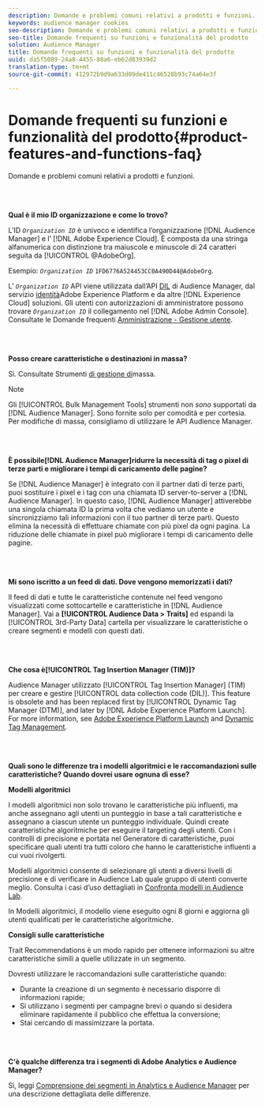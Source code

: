 ```yaml
---
description: Domande e problemi comuni relativi a prodotti e funzioni.
keywords: audience manager cookies
seo-description: Domande e problemi comuni relativi a prodotti e funzioni.
seo-title: Domande frequenti su funzioni e funzionalità del prodotto
solution: Audience Manager
title: Domande frequenti su funzioni e funzionalità del prodotto
uuid: da5f5089-24a8-4455-88a6-eb62d83939d2
translation-type: tm+mt
source-git-commit: 412972b9d9a633d09de411c46528b93c74a64e3f

---
```



# Domande frequenti su funzioni e funzionalità del prodotto{#product-features-and-functions-faq}

Domande e problemi comuni relativi a prodotti e funzioni.

<br> 

<!-- 

faq_features_functions.xml

 -->

**Qual è il mio ID organizzazione e come lo trovo?**

L’ID *`Organization ID`* è univoco e identifica l’organizzazione [!DNL Audience Manager] e l’ [!DNL Adobe Experience Cloud]. È composta da una stringa alfanumerica con distinzione tra maiuscole e minuscole di 24 caratteri seguita da [!UICONTROL @AdobeOrg].

Esempio: *`Organization ID`* `1FD6776A524453CC0A490D44@AdobeOrg`.

L’ *`Organization ID`* API viene utilizzata dall’API [DIL](../dil/dil-overview.md) di Audience Manager, dal servizio [identità](https://docs.adobe.com/content/help/en/id-service/using/home.html)Adobe Experience Platform e da altre [!DNL Experience Cloud] soluzioni. Gli utenti con autorizzazioni di amministratore possono trovare *`Organization ID`* il collegamento nel [!DNL Adobe Admin Console]. Consultate le Domande frequenti [Amministrazione - Gestione utente](https://docs.adobe.com/content/help/en/core-services/interface/manage-users-and-products/admin-getting-started.html).

<br> 

**Posso creare caratteristiche o destinazioni in massa?**

Sì. Consultate Strumenti [di gestione di](../reference/bulk-management-tools/bulk-management-intro.md)massa.

>[!NOTE]
>
>Gli [!UICONTROL Bulk Management Tools] strumenti non *sono* supportati da [!DNL Audience Manager]. Sono fornite solo per comodità e per cortesia. Per modifiche di massa, consigliamo di utilizzare le API [](../api/api.md) Audience Manager.

<br> 

**È possibile[!DNL Audience Manager]ridurre la necessità di tag o pixel di terze parti e migliorare i tempi di caricamento delle pagine?**

Se [!DNL Audience Manager] è integrato con il partner dati di terze parti, puoi sostituire i pixel e i tag con una chiamata ID server-to-server a [!DNL Audience Manager]. In questo caso, [!DNL Audience Manager] attiverebbe una singola chiamata ID la prima volta che vediamo un utente e sincronizziamo tali informazioni con il tuo partner di terze parti. Questo elimina la necessità di effettuare chiamate con più pixel da ogni pagina. La riduzione delle chiamate in pixel può migliorare i tempi di caricamento delle pagine.

<br> 

**Mi sono iscritto a un feed di dati. Dove vengono memorizzati i dati?**

Il feed di dati e tutte le caratteristiche contenute nel feed vengono visualizzati come sottocartelle e caratteristiche in [!DNL Audience Manager]. Vai a **[!UICONTROL Audience Data > Traits]** ed espandi la [!UICONTROL 3rd-Party Data] cartella per visualizzare le caratteristiche o creare segmenti e modelli con questi dati.

<br> 

**Che cosa è[!UICONTROL Tag Insertion Manager (TIM)]?**

Audience Manager utilizzato [!UICONTROL Tag Insertion Manager] (TIM) per creare e gestire [!UICONTROL data collection code (DIL)]. This feature is obsolete and has been replaced first by [!UICONTROL Dynamic Tag Manager (DTM)], and later by [!DNL Adobe Experience Platform Launch]. For more information, see [Adobe Experience Platform Launch](https://docs.adobelaunch.com/) and [Dynamic Tag Management](https://docs.adobe.com/content/help/en/dtm/using/dtm-home.html).

<br> 

**Quali sono le differenze tra i modelli algoritmici e le raccomandazioni sulle caratteristiche? Quando dovrei usare ognuna di esse?**

**Modelli algoritmici**

I modelli algoritmici non solo trovano le caratteristiche più influenti, ma anche assegnano agli utenti un punteggio in base a tali caratteristiche e assegnano a ciascun utente un punteggio individuale. Quindi create caratteristiche algoritmiche per eseguire il targeting degli utenti. Con i controlli di precisione e portata nel Generatore di caratteristiche, puoi specificare quali utenti tra tutti coloro che hanno le caratteristiche influenti a cui vuoi rivolgerti.

Modelli algoritmici consente di selezionare gli utenti a diversi livelli di precisione e di verificare in Audience Lab quale gruppo di utenti converte meglio. Consulta i casi d’uso dettagliati in [Confronta modelli in Audience Lab](../features/audience-lab/audience-lab-use-cases.md#compare-models).

In Modelli algoritmici, il modello viene eseguito ogni 8 giorni e aggiorna gli utenti qualificati per le caratteristiche algoritmiche.

**Consigli sulle caratteristiche**

Trait Recommendations è un modo rapido per ottenere informazioni su altre caratteristiche simili a quelle utilizzate in un segmento.

Dovresti utilizzare le raccomandazioni sulle caratteristiche quando:

* Durante la creazione di un segmento è necessario disporre di informazioni rapide;
* Si utilizzano i segmenti per campagne brevi o quando si desidera eliminare rapidamente il pubblico che effettua la conversione;
* Stai cercando di massimizzare la portata.

<br> 

**C&#39;è qualche differenza tra i segmenti di Adobe Analytics e Audience Manager?**

Sì, leggi [Comprensione dei segmenti in Analytics e Audience Manager](https://docs.adobe.com/content/help/en/analytics/integration/audience-analytics/audience-analytics-workflow/aam-analytics-segments.html) per una descrizione dettagliata delle differenze.
